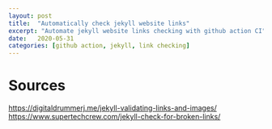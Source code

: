 ```yaml
---
layout: post
title:  "Automatically check jekyll website links"
excerpt: "Automate jekyll website links checking with github action CI"
date:   2020-05-31
categories: [github action, jekyll, link checking]
---
```


# Sources
https://digitaldrummerj.me/jekyll-validating-links-and-images/
https://www.supertechcrew.com/jekyll-check-for-broken-links/